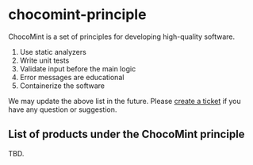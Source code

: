 # chocomint-principle

ChocoMint is a set of principles for developing high-quality software.

1. Use static analyzers
2. Write unit tests
3. Validate input before the main logic
4. Error messages are educational
5. Containerize the software

We may update the above list in the future.
Please [create a ticket](https://github.com/levelrin/chocomint-principle/issues/new) if you have any question or suggestion.

## List of products under the ChocoMint principle

TBD.
